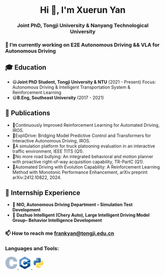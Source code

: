 <h1 align="center">Hi 👋, I'm Xuerun Yan</h1>
<h3 align="center">Joint PhD, Tongji University & Nanyang Technological University</h3>

### 🔭 I’m currently working on **E2E Autonomous Driving && VLA for Autonomous Driving**

## 🎓 Education
- 😃**Joint PhD Student, Tongji University & NTU** (2021 - Present) 
  Focus: Autonomous Driving & Intelligent Transportation System & Reinforcement Learning
- 😃**B.Eng, Southeast University** (2017 - 2021)

## 📄 Publications
- 📝Continuously Improved Reinforcement Learning for Automated Driving, IROS.
- 📝ExpliDrive: Bridging Model Predictive Control and Transformers for Interactive Autonomous Driving, IROS.
- 📝A simulation platform for truck platooning evaluation in an interactive traffic environment, IEEE TITS (Q1).
- 📝No more road bullying: An integrated behavioral and motion planner with proactive right-of-way acquisition capability, TR-PartC (Q1).
- 📝Automated Driving with Evolution Capability: A Reinforcement Learning Method with Monotonic Performance Enhancement, arXiv preprint arXiv:2412.10822, 2024.
  
## 💼 Internship Experience
- 🏢 **NIO, Autonomous Driving Department – Simulation Test Development**  
- 🏢 **Dazhuo Intelligent (Chery Auto), Large Intelligent Driving Model Group– Behavior Intelligence Development** 

### 📫 How to reach me **frankyan@tongji.edu.cn**

<h3 align="left">Languages and Tools:</h3>
<p align="left"> <a href="https://www.cprogramming.com/" target="_blank" rel="noreferrer"> <img src="https://raw.githubusercontent.com/devicons/devicon/master/icons/c/c-original.svg" alt="c" width="40" height="40"/> </a> <a href="https://www.w3schools.com/cpp/" target="_blank" rel="noreferrer"> <img src="https://raw.githubusercontent.com/devicons/devicon/master/icons/cplusplus/cplusplus-original.svg" alt="cplusplus" width="40" height="40"/> </a> <a href="https://www.python.org" target="_blank" rel="noreferrer"> <img src="https://raw.githubusercontent.com/devicons/devicon/master/icons/python/python-original.svg" alt="python" width="40" height="40"/> </a> </p>
